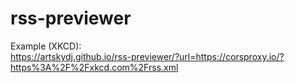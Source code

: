 # rss-previewer

Example (XKCD):  
https://artskydj.github.io/rss-previewer/?url=https://corsproxy.io/?https%3A%2F%2Fxkcd.com%2Frss.xml

